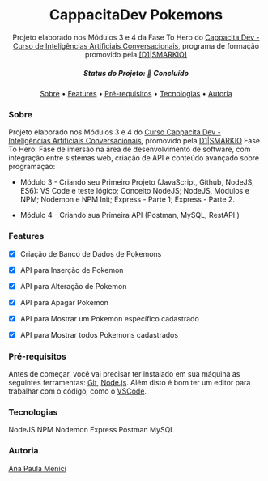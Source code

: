 <h1 align="center">
  CappacitaDev Pokemons
</h1>

<p align="center">
  Projeto elaborado nos Módulos 3 e 4 da Fase To Hero do <a href="https://www.cappacita.com.br/">Cappacita Dev - Curso de Inteligências Artificiais Conversacionais</a>, programa de formação promovido pela <a href="https://www.smarkio.com.br">[D1|SMARKIO]</a>  
</p>

<h5 align="center"> 
	Status do Projeto: 🚀 Concluído 
</h5>

<p align="center">
 <a href="#sobre">Sobre</a> •
 <a href="#roadmap">Features</a> •
 <a href="#pré-requisitos">Pré-requisitos</a> • 
 <a href="#tecnologias">Tecnologias</a> •  
 <a href="#autor">Autoria</a>
</p>


### Sobre

Projeto elaborado nos Módulos 3 e 4 do [Curso Cappacita Dev - Inteligências Artificiais Conversacionais](https://www.cappacita.com.br/), promovido pela [D1|SMARKIO](https://www.smarkio.com.br/)
Fase To Hero: Fase de imersão na área de desenvolvimento de software, com integração entre sistemas web, criação de API e conteúdo avançado sobre programação:

- Módulo 3 - Criando seu Primeiro Projeto (JavaScript, Github, NodeJS, ES6):
VS Code e teste lógico;
Conceito NodeJS;
NodeJS, Módulos e NPM;
Nodemon e NPM Init;
Express - Parte 1;
Express - Parte 2.

- Módulo 4 - Criando sua Primeira API (Postman, MySQL, RestAPI )


### Features

- [x] Criação de Banco de Dados de Pokemons
- [x] API para Inserção de Pokemon
- [x] API para Alteração de Pokemon
- [x] API para Apagar Pokemon
- [x] API para Mostrar um Pokemon específico cadastrado
- [x] API para Mostrar todos Pokemons cadastrados


### Pré-requisitos

Antes de começar, você vai precisar ter instalado em sua máquina as seguintes ferramentas:
[Git](https://git-scm.com), [Node.js](https://nodejs.org/en/). 
Além disto é bom ter um editor para trabalhar com o código, como o [VSCode](https://code.visualstudio.com/).

### Tecnologias
NodeJS
NPM
Nodemon
Express
Postman
MySQL

### Autoria
[Ana Paula Menici](https://www.linkedin.com/anamenici)
